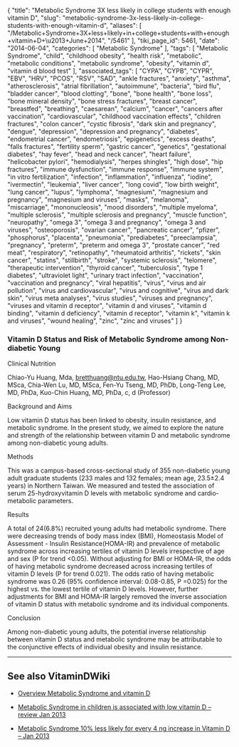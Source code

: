 {
    "title": "Metabolic Syndrome 3X less likely in college students with enough vitamin D",
    "slug": "metabolic-syndrome-3x-less-likely-in-college-students-with-enough-vitamin-d",
    "aliases": [
        "/Metabolic+Syndrome+3X+less+likely+in+college+students+with+enough+vitamin+D+\u2013+June+2014",
        "/5461"
    ],
    "tiki_page_id": 5461,
    "date": "2014-06-04",
    "categories": [
        "Metabolic Syndrome"
    ],
    "tags": [
        "Metabolic Syndrome",
        "child",
        "childhood obesity",
        "health risk",
        "metabolic",
        "metabolic conditions",
        "metabolic syndrome",
        "obesity",
        "vitamin d",
        "vitamin d blood test"
    ],
    "associated_tags": [
        "CYPA",
        "CYPB",
        "CYPR",
        "EBV",
        "HRV",
        "PCOS",
        "RSV",
        "SAD",
        "ankle fractures",
        "anxiety",
        "asthma",
        "atherosclerosis",
        "atrial fibrillation",
        "autoimmune",
        "bacteria",
        "bird flu",
        "bladder cancer",
        "blood clotting",
        "bone",
        "bone health",
        "bone loss",
        "bone mineral density",
        "bone stress fractures",
        "breast cancer",
        "breastfed",
        "breathing",
        "caesarean",
        "calcium",
        "cancer",
        "cancers after vaccination",
        "cardiovascular",
        "childhood vaccination effects",
        "children fractures",
        "colon cancer",
        "cystic fibrosis",
        "dark skin and pregnancy",
        "dengue",
        "depression",
        "depression and pregnancy",
        "diabetes",
        "endometrial cancer",
        "endometriosis",
        "epigenetics",
        "excess deaths",
        "falls fractures",
        "fertility sperm",
        "gastric cancer",
        "genetics",
        "gestational diabetes",
        "hay fever",
        "head and neck cancer",
        "heart failure",
        "helicobacter pylori",
        "hemodialysis",
        "herpes shingles",
        "high dose",
        "hip fractures",
        "immune dysfunction",
        "immune response",
        "immune system",
        "in vitro fertilization",
        "infection",
        "inflammation",
        "influenza",
        "iodine",
        "ivermectin",
        "leukemia",
        "liver cancer",
        "long covid",
        "low birth weight",
        "lung cancer",
        "lupus",
        "lymphoma",
        "magnesium",
        "magnesium and pregnancy",
        "magnesium and viruses",
        "masks",
        "melanoma",
        "miscarriage",
        "mononucleosis",
        "mood disorders",
        "multiple myeloma",
        "multiple sclerosis",
        "multiple sclerosis and pregnancy",
        "muscle function",
        "neuropathy",
        "omega 3",
        "omega 3 and pregnancy",
        "omega 3 and viruses",
        "osteoporosis",
        "ovarian cancer",
        "pancreatic cancer",
        "pfizer",
        "phosphorus",
        "placenta",
        "pneumonia",
        "prediabetes",
        "preeclampsia",
        "pregnancy",
        "preterm",
        "preterm and omega 3",
        "prostate cancer",
        "red meat",
        "respiratory",
        "retinopathy",
        "rheumatoid arthritis",
        "rickets",
        "skin cancer",
        "statins",
        "stillbirth",
        "stroke",
        "systemic sclerosis",
        "telomere",
        "therapeutic intervention",
        "thyroid cancer",
        "tuberculosis",
        "type 1 diabetes",
        "ultraviolet light",
        "urinary tract infection",
        "vaccination",
        "vaccination and pregnancy",
        "viral hepatitis",
        "virus",
        "virus and air pollution",
        "virus and cardiovascular",
        "virus and cognitive",
        "virus and dark skin",
        "virus meta analyses",
        "virus studies",
        "viruses and pregnancy",
        "viruses and vitamin d receptor",
        "vitamin d and viruses",
        "vitamin d binding",
        "vitamin d deficiency",
        "vitamin d receptor",
        "vitamin k",
        "vitamin k and viruses",
        "wound healing",
        "zinc",
        "zinc and viruses"
    ]
}


### Vitamin D Status and Risk of Metabolic Syndrome among Non-diabetic Young

Clinical Nutrition

Chiao-Yu Huang, Mda, bretthuang@ntu.edu.tw, Hao-Hsiang Chang, MD, MSca, Chia-Wen Lu, MD, MSca, Fen-Yu Tseng, MD, PhDb, Long-Teng Lee, MD, PhDa, Kuo-Chin Huang, MD, PhDa, c, d (Professor)

Background and Aims

Low vitamin D status has been linked to obesity, insulin resistance, and metabolic syndrome. In the present study, we aimed to explore the nature and strength of the relationship between vitamin D and metabolic syndrome among non-diabetic young adults.

Methods

This was a campus-based cross-sectional study of 355 non-diabetic young adult graduate students (233 males and 132 females; mean age, 23.5±2.4 years) in Northern Taiwan. We measured and tested the association of serum 25-hydroxyvitamin D levels with metabolic syndrome and cardio-metabolic parameters.

Results

A total of 24(6.8%) recruited young adults had metabolic syndrome. There were decreasing trends of body mass index (BMI), Homeostasis Model of Assessment - Insulin Resistance(HOMA-IR) and prevalence of metabolic syndrome across increasing tertiles of vitamin D levels irrespective of age and sex (P for trend <0.05). Without adjusting for BMI or HOMA-IR, the odds of having metabolic syndrome decreased across increasing tertiles of vitamin D levels (P for trend 0.021). The odds ratio of having metabolic syndrome was 0.26 (95% confidence interval: 0.08-0.85, P =0.025) for the highest vs. the lowest tertile of vitamin D levels. However, further adjustments for BMI and HOMA-IR largely removed the inverse association of vitamin D status with metabolic syndrome and its individual components.

Conclusion

Among non-diabetic young adults, the potential inverse relationship between vitamin D status and metabolic syndrome may be attributable to the conjunctive effects of individual obesity and insulin resistance.

---

## See also VitaminDWiki

* [Overview Metabolic Syndrome and vitamin D](/tags/overview-metabolic-syndrome-and-vitamin-d.html)

* [Metabolic Syndrome in children is associated with low vitamin D – review Jan 2013](/posts/metabolic-syndrome-in-children-is-associated-with-low-vitamin-d-review)

* [Metabolic Syndrome 10% less likely for every 4 ng increase in Vitamin D – Jan 2013](/posts/metabolic-syndrome-10-percent-less-likely-for-every-4-ng-increase-in-vitamin-d)